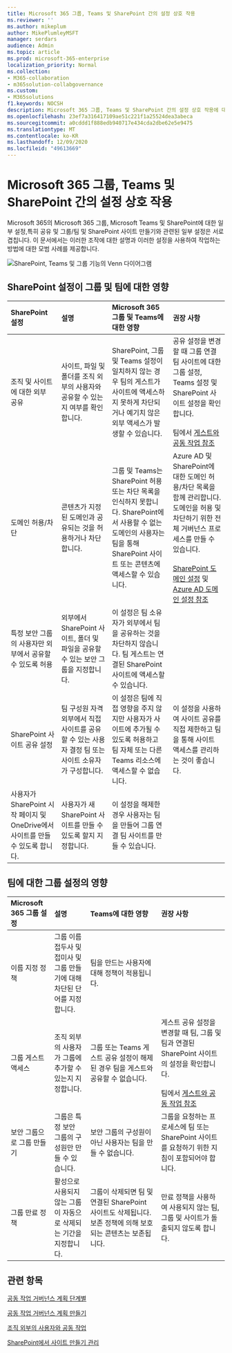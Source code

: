 ```yaml
---
title: Microsoft 365 그룹, Teams 및 SharePoint 간의 설정 상호 작용
ms.reviewer: ''
ms.author: mikeplum
author: MikePlumleyMSFT
manager: serdars
audience: Admin
ms.topic: article
ms.prod: microsoft-365-enterprise
localization_priority: Normal
ms.collection:
- M365-collaboration
- m365solution-collabgovernance
ms.custom:
- M365solutions
f1.keywords: NOCSH
description: Microsoft 365 그룹, Teams 및 SharePoint 간의 설정 상호 작용에 대해 자세히 알아보기
ms.openlocfilehash: 23ef7a316417109ae51c221f1a25524dea3abeca
ms.sourcegitcommit: a0cddd1f888edb940717e434cda2dbe62e5e9475
ms.translationtype: MT
ms.contentlocale: ko-KR
ms.lasthandoff: 12/09/2020
ms.locfileid: "49613669"
---
```

# <a name="settings-interactions-between-microsoft-365-groups-teams-and-sharepoint"></a>Microsoft 365 그룹, Teams 및 SharePoint 간의 설정 상호 작용

Microsoft 365의 Microsoft 365 그룹, Microsoft Teams 및 SharePoint에 대한 일부 설정,특히 공유 및 그룹/팀 및 SharePoint 사이트 만들기와 관련된 일부 설정은 서로 겹칩니다. 이 문서에서는 이러한 조작에 대한 설명과 이러한 설정을 사용하여 작업하는 방법에 대한 모범 사례를 제공합니다.

![SharePoint, Teams 및 그룹 기능의 Venn 다이어그램](../media/teams-groups-sharepoint-venn.png)

## <a name="the-effects-of-sharepoint-settings-on-groups-and-teams"></a>SharePoint 설정이 그룹 및 팀에 대한 영향

|SharePoint 설정|설명|Microsoft 365 그룹 및 Teams에 대한 영향|권장 사항|
|:-----------------|:----------|:---------------------------------------|:-------------|
|조직 및 사이트에 대한 외부 공유|사이트, 파일 및 폴더를 조직 외부의 사용자와 공유할 수 있는지 여부를 확인합니다.|SharePoint, 그룹 및 Teams 설정이 일치하지 않는 경우 팀의 게스트가 사이트에 액세스하지 못하게 차단되거나 예기치 않은 외부 액세스가 발생할 수 있습니다.|공유 설정을 변경할 때 그룹 연결 팀 사이트에 대한 그룹 설정, Teams 설정 및 SharePoint 사이트 설정을 확인합니다.<br><br> 팀에서 [게스트와 공동 작업 참조](https://docs.microsoft.com/microsoft-365/solutions/collaborate-as-team)|
|도메인 허용/차단|콘텐츠가 지정된 도메인과 공유되는 것을 허용하거나 차단합니다.|그룹 및 Teams는 SharePoint 허용 또는 차단 목록을 인식하지 못합니다. SharePoint에서 사용할 수 없는 도메인의 사용자는 팀을 통해 SharePoint 사이트 또는 콘텐츠에 액세스할 수 있습니다.|Azure AD 및 SharePoint에 대한 도메인 허용/차단 목록을 함께 관리합니다. 도메인을 허용 및 차단하기 위한 전체 거버넌스 프로세스를 만들 수 있습니다.<br><br>[SharePoint 도메인 설정](https://docs.microsoft.com/sharepoint/restricted-domains-sharing) 및 [Azure AD 도메인 설정 참조](https://docs.microsoft.com/azure/active-directory/b2b/allow-deny-list)|
|특정 보안 그룹의 사용자만 외부에서 공유할 수 있도록 허용|외부에서 SharePoint 사이트, 폴더 및 파일을 공유할 수 있는 보안 그룹을 지정합니다.|이 설정은 팀 소유자가 외부에서 팀을 공유하는 것을 차단하지 않습니다. 팀 게스트는 연결된 SharePoint 사이트에 액세스할 수 있습니다.||
|SharePoint 사이트 공유 설정|팀 구성원 자격 외부에서 직접 사이트를 공유할 수 있는 사용자 결정 팀 또는 사이트 소유자가 구성합니다.|이 설정은 팀에 직접 영향을 주지 않지만 사용자가 사이트에 추가될 수 있도록 허용하고 팀 자체 또는 다른 Teams 리소스에 액세스할 수 없습니다.|이 설정을 사용하여 사이트 공유를 직접 제한하고 팀을 통해 사이트 액세스를 관리하는 것이 좋습니다.|
|사용자가 SharePoint 시작 페이지 및 OneDrive에서 사이트를 만들 수 있도록 합니다.|사용자가 새 SharePoint 사이트를 만들 수 있도록 할지 지정합니다.|이 설정을 해제한 경우 사용자는 팀을 만들어 그룹 연결 팀 사이트를 만들 수 있습니다.||

## <a name="the-effects-of-groups-settings-on-teams"></a>팀에 대한 그룹 설정의 영향

|Microsoft 365 그룹 설정|설명|Teams에 대한 영향|권장 사항|
|:---------------------------|:----------|:--------------|:-------------|
|이름 지정 정책|그룹 이름 접두사 및 접미사 및 그룹 만들기에 대해 차단된 단어를 지정합니다.|팀을 만드는 사용자에 대해 정책이 적용됩니다.||
|그룹 게스트 액세스|조직 외부의 사용자가 그룹에 추가할 수 있는지 지정합니다.|그룹 또는 Teams 게스트 공유 설정이 해제된 경우 팀을 게스트와 공유할 수 없습니다.|게스트 공유 설정을 변경할 때 팀, 그룹 및 팀과 연결된 SharePoint 사이트의 설정을 확인합니다.<br><br> 팀에서 [게스트와 공동 작업 참조](https://docs.microsoft.com/microsoft-365/solutions/collaborate-as-team)|
|보안 그룹으로 그룹 만들기|그룹은 특정 보안 그룹의 구성원만 만들 수 있습니다.|보안 그룹의 구성원이 아닌 사용자는 팀을 만들 수 없습니다.|그룹을 요청하는 프로세스에 팀 또는 SharePoint 사이트를 요청하기 위한 지침이 포함되어야 합니다.|
|그룹 만료 정책|활성으로 사용되지 않는 그룹이 자동으로 삭제되는 기간을 지정합니다.|그룹이 삭제되면 팀 및 연결된 SharePoint 사이트도 삭제됩니다. 보존 정책에 의해 보호되는 콘텐츠는 보존됩니다.|만료 정책을 사용하여 사용되지 않는 팀, 그룹 및 사이트가 돌출되지 않도록 합니다.|

## <a name="related-topics"></a>관련 항목

[공동 작업 거버넌스 계획 단계별](collaboration-governance-overview.md#collaboration-governance-planning-step-by-step)

[공동 작업 거버넌스 계획 만들기](collaboration-governance-first.md)

[조직 외부의 사용자와 공동 작업](https://docs.microsoft.com/microsoft-365/solutions/collaborate-with-people-outside-your-organization)

[SharePoint에서 사이트 만들기 관리](https://docs.microsoft.com/sharepoint/manage-site-creation)
